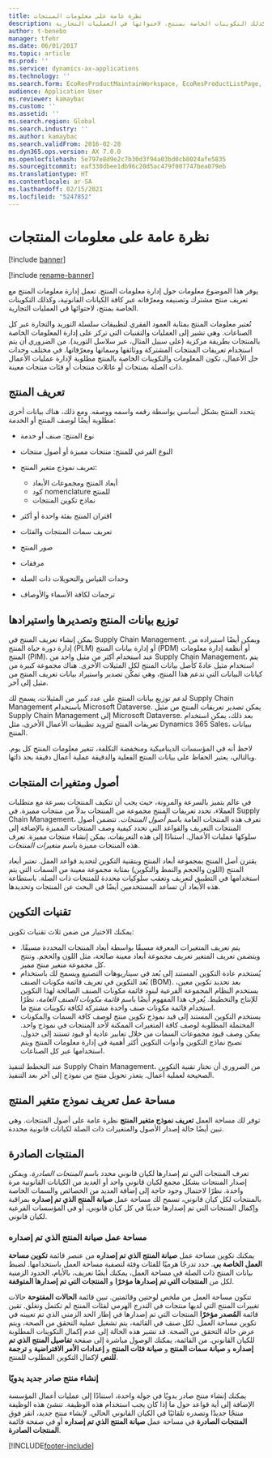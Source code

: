 ```yaml
---
title: نظرة عامة على معلومات المنتجات
description: يوفر هذا الموضوع معلومات حول إدارة معلومات المنتج. تعمل إدارة معلومات المنتج مع تعريف منتج مشترك وتصنيفه ومعرّفاته عبر كافة الكيانات القانونية، وكذلك التكوينات الخاصة بمنتج، لاحتوائها في العمليات التجارية.
author: t-benebo
manager: tfehr
ms.date: 06/01/2017
ms.topic: article
ms.prod: ''
ms.service: dynamics-ax-applications
ms.technology: ''
ms.search.form: EcoResProductMaintainWorkspace, EcoResProductListPage, EcoResProductVariantMaintainWorkspace, EcoResProductVariantPerCompanyImagePart, EcoResProductRelationType,EcoResProductAvailabilityPart,  EcoResProductReleasedSelect, EcoResProductLookup, EcoResProductVariantsPendingReleaseFormPart, EcoResProductSearchLookup, EcoResProductNumberRename, EcoResDimensionBasedConfigWorkspace, EcoResProductVariantImagePart, EcoResProductImagePart, EcoResProductVariantsPerCompanyPart, InventItemIdLookupByDefaultOrderSetting, EcoResProductReleaseSessions, EcoResProductVariantMaintainWorkspaceConfiguration, EcoResProductProcessManufacturingWorkspaceConfiguration, EcoResProductMasterVariantsPart, EcoResProductDiscreteManufacturingWorkspaceConfiguration, EcoResProductVariantAvailabilityPart, EcoResProductInformationFactBox, EcoResProductLookupTest, EcoResProductImageTest, EcoResProductReleasedRecentlyCreatedFormPart, EcoResPhysicalProductDimensions, PdsMRCRegulatedListItem, EcoResProductAvailabilityPart, PdsMRCRestrictionList, InventItemIdLookupAllocationId, EcoResProductAvailability, EcoResProductEntityAttributeTableFieldAssociation, EcoResProductImagePart, EcoResProductRelation, EcoResProductReleaseAddProduct, EcoResProductPerCompanyListPage, EcoResProductParameters, PdsMRCRestrictedItemByCountryState, EngChgCasePreview, InventTablePreview, PdsMRCItemDetails, EngChgCaseAssociate, PdsMRCCustomerHistory, PdsMRCVendorHistory, PdsMRCRestrictedCountryStateByItem, InventItemIdGroupLookup, InventLocationLookup, PdsMRCValidityIntervalbyCountry, PdsMRCValidityIntervalbyCountry, PdsMRCEventTracker, PdsMRCReportingCountry, PdsMRCDocument, PdsMRCReportingList, PdsMRCItemCAS, GraphicsTestForm, EngChgPicklist
audience: Application User
ms.reviewer: kamaybac
ms.custom: ''
ms.assetid: ''
ms.search.region: Global
ms.search.industry: ''
ms.author: kamaybac
ms.search.validFrom: 2016-02-28
ms.dyn365.ops.version: AX 7.0.0
ms.openlocfilehash: 5e797e8d9e2c7b30d3f94a03bd0cb8024afe5835
ms.sourcegitcommit: eaf330dbee1db96c20d5ac479f007747bea079eb
ms.translationtype: HT
ms.contentlocale: ar-SA
ms.lasthandoff: 02/15/2021
ms.locfileid: "5247852"
---
```

# <a name="product-information-overview"></a>نظرة عامة على معلومات المنتجات

[!include [banner](../includes/banner.md)]

[!include [rename-banner](~/includes/cc-data-platform-banner.md)]

يوفر هذا الموضوع معلومات حول إدارة معلومات المنتج. تعمل إدارة معلومات المنتج مع تعريف منتج مشترك وتصنيفه ومعرّفاته عبر كافة الكيانات القانونية، وكذلك التكوينات الخاصة بمنتج، لاحتوائها في العمليات التجارية. 

تُعتبر معلومات المنتج بمثابة العمود الفقري لتطبيقات سلسلة التوريد والتجارة عبر كل الصناعات. وهي تشير إلى العمليات والتقنيات التي تركز على إدارة المعلومات الخاصة بالمنتجات بطريقة مركزية (على سبيل المثال، عبر سلاسل التوريد). من الضروري أن يتم استخدام تعريفات المنتجات المشتركة ووثائقها وسماتها ومعرّفاتها. في مختلف وحدات حل الأعمال، تكون المعلومات والتكوينات الخاصة بالمنتج مطلوبة لإدارة عمليات الأعمال ذات الصلة بمنتجات أو عائلات منتجات أو فئات منتجات معينة.

## <a name="product-definition"></a>تعريف المنتج

يتحدد المنتج بشكل أساسي بواسطة رقمه واسمه ووصفه. ومع ذلك، هناك بيانات أخرى مطلوبة أيضًا لوصف المنتج أو الخدمة:

- نوع المنتج: صنف أو خدمة
- النوع الفرعي للمنتج: منتجات مميزة أو أصول منتجات
- تعريف نموذج متغير المنتج:

     - أبعاد المنتج ومجموعات الأبعاد
     - كود nomenclature للمنتج
     - نماذج تكوين المنتجات

- اقتران المنتج بفئة واحدة أو أكثر
- تعريف سمات المنتجات والفئات
- صور المنتج
- مرفقات
- وحدات القياس والتحويلات ذات الصلة
- ترجمات لكافة الأسماء والأوصاف

## <a name="distribution-export-and-import-of-product-data"></a>توزيع بيانات المنتج وتصديرها واستيرادها

يمكن إنشاء تعريف المنتج في Supply Chain Management. ويمكن أيضًا استيراده من إدارة دورة حياة المنتج (PLM) أو إدارة بيانات المنتج (PDM) أو أنظمة إدارة معلومات المنتج (PIM). عند استخدام أكثر من مثيل واحد من Supply Chain Management، يتم استخدام مثيل عادةً كأصل بيانات المنتج لكل المثيلات الأخرى. هناك مجموعة كبيرة من كيانات البيانات التي تدعم هذا المنتج، وهي تمكّن تصدير واستيراد بيانات تعريف المنتج من مثيل إلى آخر.

لدعم توزيع بيانات المنتج على عدد كبير من المثيلات، يسمح لك Supply Chain Management باستخدام Microsoft Dataverse. يمكن تصدير تعريفات المنتج من مثيل Supply Chain Management إلى Microsoft Dataverse. بعد ذلك، يمكن استخدام تعريفات المنتج لتزويد تطبيقات الأعمال الأخرى، مثل Dynamics 365 Sales، ببيانات المنتج.

لاحظ أنه في المؤسسات الديناميكية ومنخفضة التكلفة، تتغير معلومات المنتج كل يوم. وبالتالي، يعتبر الحفاظ على بيانات المنتج الفعلية والدقيقة عملية أعمال دقيقة بحد ذاتها.

## <a name="product-masters-and-product-variants"></a>أصول ومتغيرات المنتجات

في عالم يتميز بالسرعة والمرونة، حيث يجب أن تتكيف المنتجات بسرعة مع متطلبات العملاء، تحدد تعريفات المنتج مجموعة من المنتجات بدلاً من منتجات مميزة. في Supply Chain Management، تعرف هذه المنتجات العامة باسم *أصول المنتجات*. تتضمن أصول المنتجات التعريف والقواعد التي تحدد كيفية وصف المنتجات المميزة بالإضافة إلى سلوكها عمليات الأعمال. استنادًا إلى هذه التعريفات، يمكن إنشاء منتجات مميزة. تعرف هذه المنتجات مميزة باسم *متغيرات المنتجات*.

يقترن أصل المنتج بمجموعة أبعاد المنتج وبتقنية التكوين لتحديد قواعد العمل. تعتبر أبعاد المنتج (اللون والحجم والنمط والتكوين) بمثابة مجموعة معينة من السمات التي يتم استخدامها في التطبيق لتعريف وتعقب سلوكيات محددة للمنتجات ذات الصلة. باستطاعة هذه الأبعاد أن تساعد المستخدمين أيضًا في البحث عن المنتجات وتحديدها.

## <a name="configuration-technologies"></a>تقنيات التكوين

يمكنك الاختيار من ضمن ثلاث تقنيات تكوين:

- يتم تعريف المتغيرات المعرفة مسبقًا بواسطة أبعاد المنتجات المحددة مسبقًا. ويتضمن تعريف المتغير تعريف مجموعة أبعاد معينة صالحة، مثل اللون والحجم. وتنتج كل مجموعة متغير منتج مميز.
- يُستخدم عادة التكوين المستند إلى بُعد في سيناريوهات التصنيع ويسمح لك باستخدام بُعد التكوين في تعريف قائمة مكونات الصنف (BOM). بعد تحديد تكوين معين، يستخدم النظام المجموعة الفرعية لبنود قائمة مكونات الصنف الصالحة لهذا التكوين للإنتاج والتخطيط. يُعرف هذا المفهوم أيضًا باسم *قائمة مكونات الصنف العامة*، نظرًا استخدام قائمة مكونات صنف واحدة مشتركة لكافة تكوينات منتج ما.
- يستخدم التكوين المستند إلى قيد نموذج تكوين منتج لوصف كافة السمات والمكونات المحتملة المطلوبة لوصف كافة المتغيرات الممكنة لأحد المنتجات في نموذج واحد. يمكن وصف قيود مجموعات السمات من خلال تعابير عادية أو قيود تستند إلى جدول. تصبح نماذج التكوين وأدوات التكوين أكثر أهمية في إدارة معلومات المنتج ويتم استخدامها عبر كل الصناعات.

عند التخطط لتنفيذ Supply Chain Management، من الضروري أن تختار تقنية التكوين الصحيحة لعملية أعمال. يتعذر تحويل منتج من نموذج إلى آخر بعد التنفيذ.

## <a name="product-variant-model-definition-workspace"></a>مساحة عمل تعريف نموذج متغير المنتج

توفر لك مساحة العمل **تعريف نموذج متغير المنتج** نظرة عامة على أصول المنتجات. وهي تبين أيضًا حالة إصدار الأصول والمتغيرات ذات الصلة لكيانات قانونية محددة.

## <a name="released-products"></a>المنتجات الصادرة

تعرف المنتجات التي تم إصدارها لكيان قانوني محدد باسم *المنتجات الصادرة‬*. ويمكن إصدار المنتجات بشكل مجمع لكيان قانوني واحد أو العديد من الكيانات القانونية مرة واحدة. نظرًا لاحتمال وجود حاجة إلى إضافة العديد من الخصائص والسمات الخاصة بالمنتجات لكل كيان قانوني، تسمح لك مساحة عمل **صيانة المنتج الذي تم إصداره‬** بمراقبة وإكمال المنتجات التي تم إصدارها حديثًا في كل كيان قانوني، أو في المؤسسات الفرعية لكيان قانوني.

### <a name="released-product-maintenance-workspace"></a>مساحة عمل صيانة المنتج الذي تم إصداره‬

يمكنك تكوين مساحة عمل **صيانة المنتج الذي تم إصداره‬** من عنصر قائمة **تكوين مساحة العمل الخاصة بي**. حدد تدرجًا هرميًا للفئات وفئة لتصفية مساحة العمل باستخدامها. لضبط بيانات المنتج ذات الصلة في مساحة العمل، يمكنك أيضًا تعريف، بالأيام، الحدود الزمنية لكل من **المنتجات التي تم إصدارها مؤخرًا‬** و **المنتجات التي تم إصدارها المتوقفة‬**.

تتكون مساحة العمل من ملخص لوحتين وقائمتين. تبين قائمة **الحالات المفتوحة‬** حالات تغييرات المنتج التي لديها منتجات في التدرج الهرمي لفئات المنتج لم تكتمل وتغلق. تقين قائمة **المُصدر مؤخرًا‬** المنتجات التي تم إصدارها في إطار الحد الزمني الذي تم تعيينه في تكوين مساحة العمل. لكل صنف في القائمة، يتم تشغيل عملية التحقق من الصحة، ويتم عرض حالة التحقق من الصحة. قد تشير هذه الحالة إلى عدم إكمال التكوينات المطلوبة للكيان القانوني. من القائمة، يمكنك الوصول مباشرة إلى صفحة **تفاصيل المنتج الذي تم إصداره‬** و **صيانة سمات المنتج** و **صيانة فئات المنتج** و **إعدادات الأمر الافتراضية** و **ترجمة للنص** لإكمال التكوين المطلوب للمنتج.

### <a name="manually-creating-a-new-released-product"></a>إنشاء منتج صادر جديد يدويًا

يمكنك إنشاء منتج صادر يدويًا في جولة واحدة، استنادًا إلى عمليات أعمال المؤسسة الإضافة إلى أية قواعد حول ما إذا كان يجب استخدام هذه الوظيفة. تنشئ هذه الوظيفة منتجًا جديدًا وتصدره تلقائيًا في الكيان القانوني الحالي. لإنشاء منتج جديد، انقر فوق **المنتجات الصادرة** في مساحة عمل **صيانة المنتج الذي تم إصداره‬** أو في صفحة قائمة **المنتجات الصادرة**.


[!INCLUDE[footer-include](../../includes/footer-banner.md)]